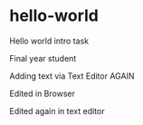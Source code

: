 # hello-world
Hello world intro task

Final year student

Adding text via Text Editor AGAIN

Edited in Browser

Edited again in text editor

